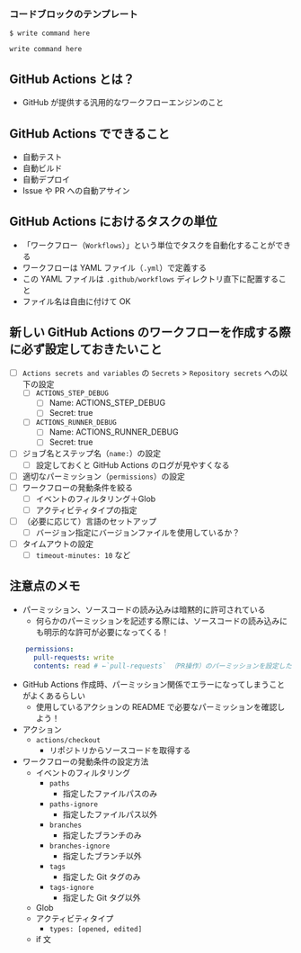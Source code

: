 ### コードブロックのテンプレート
`$ write command here`
```Shell
write command here
```

## GitHub Actions とは？
- GitHub が提供する汎用的なワークフローエンジンのこと

## GitHub Actions でできること
- 自動テスト
- 自動ビルド
- 自動デプロイ
- Issue や PR への自動アサイン

## GitHub Actions におけるタスクの単位
- 「ワークフロー（`Workflows`）」という単位でタスクを自動化することができる
- ワークフローは YAML ファイル（`.yml`）で定義する
- この YAML ファイルは `.github/workflows` ディレクトリ直下に配置すること
- ファイル名は自由に付けて OK

## 新しい GitHub Actions のワークフローを作成する際に必ず設定しておきたいこと
- [ ] `Actions secrets and variables` の `Secrets` > `Repository secrets` への以下の設定
	- [ ] `ACTIONS_STEP_DEBUG`
		- [ ] Name: ACTIONS_STEP_DEBUG
		- [ ] Secret: true
	- [ ] `ACTIONS_RUNNER_DEBUG`
		- [ ] Name: ACTIONS_RUNNER_DEBUG
		- [ ] Secret: true
- [ ] ジョブ名とステップ名（`name:`）の設定
	- [ ] 設定しておくと GitHub Actions のログが見やすくなる
- [ ] 適切なパーミッション（`permissions`）の設定
- [ ] ワークフローの発動条件を絞る
	- [ ] イベントのフィルタリング＋Glob
	- [ ] アクティビティタイプの指定
- [ ] （必要に応じて）言語のセットアップ
	- [ ] バージョン指定にバージョンファイルを使用しているか？
- [ ] タイムアウトの設定
	- [ ] `timeout-minutes: 10` など

## 注意点のメモ
- パーミッション、ソースコードの読み込みは暗黙的に許可されている
	- 何らかのパーミッションを記述する際には、ソースコードの読み込みにも明示的な許可が必要になってくる！
```YAML
    permissions:
      pull-requests: write
      contents: read # ←`pull-requests` （PR操作）のパーミッションを設定したいのであれば、 `contents` （ソースコード操作）を別途明示的に記述しないといけない！
```
- GitHub Actions 作成時、パーミッション関係でエラーになってしまうことがよくあるらしい
	- 使用しているアクションの README で必要なパーミッションを確認しよう！
- アクション
	- `actions/checkout`
		- リポジトリからソースコードを取得する
- ワークフローの発動条件の設定方法
	- イベントのフィルタリング
		- `paths`
			- 指定したファイルパスのみ
		- `paths-ignore`
			- 指定したファイルパス以外
		- `branches`
			- 指定したブランチのみ
		- `branches-ignore`
			- 指定したブランチ以外
		- `tags`
			- 指定した Git タグのみ
		- `tags-ignore`
			- 指定した Git タグ以外
	- Glob
	- アクティビティタイプ
		- `types: [opened, edited]`
	- if 文
